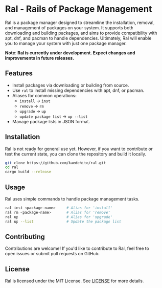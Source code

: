 # Ral - Rails of Package Management

Ral is a package manager designed to streamline the installation, removal, and management of packages on your system. It supports both downloading and building packages, and aims to provide compatibility with apt, dnf, and pacman to handle dependencies. Ultimately, Ral will enable you to manage your system with just one package manager.

**Note: Ral is currently under development. Expect changes and improvements in future releases.**

## Features
- Install packages via downloading or building from source.
- Use `ral` to install missing dependencies with apt, dnf, or pacman.
- Aliases for common operations:
  - `install` -> `inst`
  - `remove` -> `rm`
  - `upgrade` -> `up`
  - `update package list` -> `up --list`
- Manage package lists in JSON format.

## Installation
Ral is not ready for general use yet. However, if you want to contribute or test the current state, you can clone the repository and build it locally.

```bash
git clone https://github.com/kaedehito/ral.git
cd ral
cargo build --release
```

## Usage
Ral uses simple commands to handle package management tasks.

```bash
ral inst <package-name>     # Alias for 'install'
ral rm <package-name>       # Alias for 'remove'
ral up                      # Alias for 'upgrade'
ral up --list               # Update the package list
```

## Contributing
Contributions are welcome! If you'd like to contribute to Ral, feel free to open issues or submit pull requests on GitHub.

## License
Ral is licensed under the MIT License. See [LICENSE](LICENSE) for more details.

